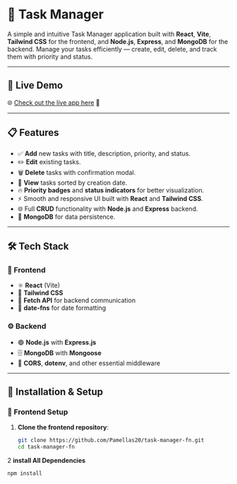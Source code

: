 # 📝 Task Manager

A simple and intuitive Task Manager application built with **React**, **Vite**, **Tailwind CSS** for the frontend, and **Node.js**, **Express**, and **MongoDB** for the backend. Manage your tasks efficiently — create, edit, delete, and track them with priority and status.

---

## 🚀 Live Demo

🌐 [Check out the live app here](https://pam-task-manager.netlify.app/) 🔗

---

## 📋 Features

- ✅ **Add** new tasks with title, description, priority, and status.
- ✏️ **Edit** existing tasks.
- 🗑️ **Delete** tasks with confirmation modal.
- 📅 **View** tasks sorted by creation date.
- 🔥 **Priority badges** and **status indicators** for better visualization.
- ⚡ Smooth and responsive UI built with **React** and **Tailwind CSS**.
- 🌐 Full **CRUD** functionality with **Node.js** and **Express** backend.
- 💾 **MongoDB** for data persistence.

---

## 🛠️ Tech Stack

### 🚀 Frontend
- ⚛ **React** (Vite)
- 🎨 **Tailwind CSS**
- 📡 **Fetch API** for backend communication
- 📅 **date-fns** for date formatting

### ⚙️ Backend
- 🟢 **Node.js** with **Express.js**
- 🗄️ **MongoDB** with **Mongoose**
- 🔐 **CORS**, **dotenv**, and other essential middleware

---

## 💾 Installation & Setup

### 📂 Frontend Setup

1. **Clone the frontend repository**:
   ```bash
   git clone https://github.com/Pamellas20/task-manager-fn.git
   cd task-manager-fn
2  **install All Dependencies**
   ```bash
   npm install

